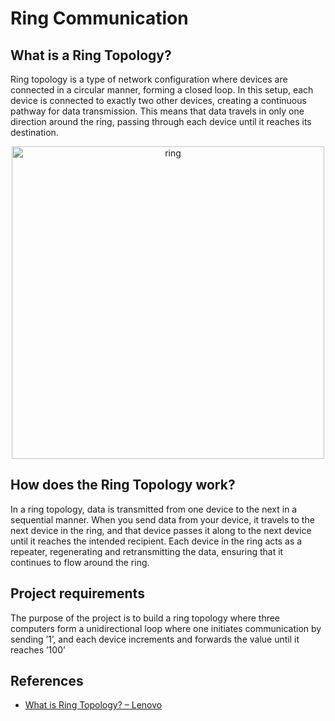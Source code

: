 # Ring Communication

## What is a Ring Topology?
Ring topology is a type of network configuration where devices are connected in a circular
manner, forming a closed loop. In this setup, each device is connected to exactly two other
devices, creating a continuous pathway for data transmission. This means that data travels in
only one direction around the ring, passing through each device until it reaches its destination.

<p align="center">
  <img src="https://github.com/user-attachments/assets/d2bbf255-a6ef-4f76-a5ac-7779c7b8d247" alt="ring"  alt="ring" width="500"/>
</p>

## How does the Ring Topology work?
In a ring topology, data is transmitted from one device to the next in a sequential manner.
When you send data from your device, it travels to the next device in the ring, and that device
passes it along to the next device until it reaches the intended recipient. Each device in the ring
acts as a repeater, regenerating and retransmitting the data, ensuring that it continues to flow
around the ring.

## Project requirements
The purpose of the project is to build a ring topology where three computers form a
unidirectional loop where one initiates communication by sending ’1’, and each device increments
and forwards the value until it reaches ’100’

## References
- [What is Ring Topology? – Lenovo](https://www.lenovo.com/us/en/glossary/what-is-ring-topology/)

